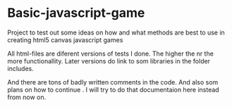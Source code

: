 Basic-javascript-game
=====================

Project to test out some ideas on how and what methods are best to use in creating html5 canvas javascript games

All html-files are diferent versions of tests I done. The higher the nr the more functionallity.
Later versions do link to som libraries in the folder includes.

And there are tons of badly written comments in the code. And also som plans on how to continue . I will try to do that documentaion here instead from now on.

